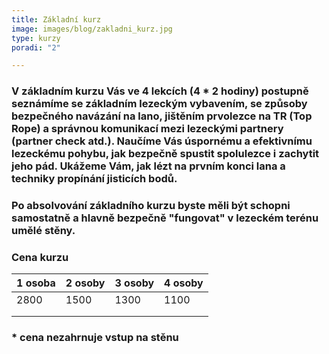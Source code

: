 ```yaml
---
title: Základní kurz
image: images/blog/zakladni_kurz.jpg
type: kurzy
poradi: "2"

---
```

### V základním kurzu Vás ve 4 lekcích (4 * 2 hodiny) postupně seznámíme se základním lezeckým vybavením, se způsoby bezpečného navázání na lano,  jištěním prvolezce na TR (Top Rope) a správnou komunikací mezi lezeckými partnery (partner check atd.). Naučíme Vás úspornému a efektivnímu lezeckému pohybu, jak bezpečně spustit spolulezce i zachytit jeho pád. Ukážeme Vám, jak lézt na prvním konci lana a techniky propínání jisticích bodů. 

### Po absolvování základního kurzu byste měli být schopni samostatně a hlavně bezpečně "fungovat" v lezeckém terénu umělé stěny.

### Cena kurzu

| 1 osoba | 2 osoby | 3 osoby | 4 osoby |
|---------|---------|---------|---------|
| 2800    | 1500    | 1300    | 1100    |
|         |         |         |         |
|         |         |         |         |

### * cena nezahrnuje vstup na stěnu